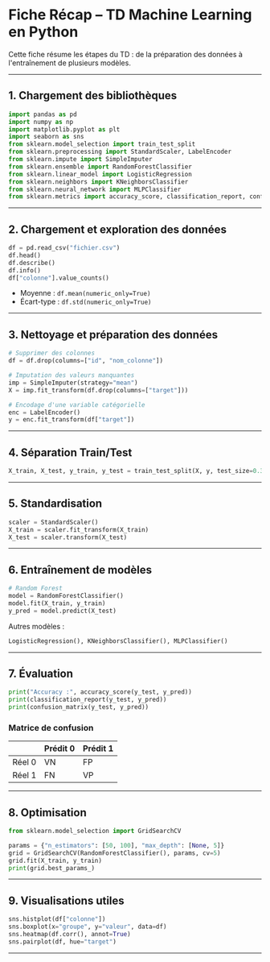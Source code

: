 
# Fiche Récap – TD Machine Learning en Python

Cette fiche résume les étapes du TD : de la préparation des données à l'entraînement de plusieurs modèles.

---

## 1. Chargement des bibliothèques

```python
import pandas as pd
import numpy as np
import matplotlib.pyplot as plt
import seaborn as sns
from sklearn.model_selection import train_test_split
from sklearn.preprocessing import StandardScaler, LabelEncoder
from sklearn.impute import SimpleImputer
from sklearn.ensemble import RandomForestClassifier
from sklearn.linear_model import LogisticRegression
from sklearn.neighbors import KNeighborsClassifier
from sklearn.neural_network import MLPClassifier
from sklearn.metrics import accuracy_score, classification_report, confusion_matrix
```

---

## 2. Chargement et exploration des données

```python
df = pd.read_csv("fichier.csv")
df.head()
df.describe()
df.info()
df["colonne"].value_counts()
```

- Moyenne : `df.mean(numeric_only=True)`
- Écart-type : `df.std(numeric_only=True)`

---

## 3. Nettoyage et préparation des données

```python
# Supprimer des colonnes
df = df.drop(columns=["id", "nom_colonne"])

# Imputation des valeurs manquantes
imp = SimpleImputer(strategy="mean")
X = imp.fit_transform(df.drop(columns=["target"]))

# Encodage d'une variable catégorielle
enc = LabelEncoder()
y = enc.fit_transform(df["target"])
```

---

## 4. Séparation Train/Test

```python
X_train, X_test, y_train, y_test = train_test_split(X, y, test_size=0.3, random_state=42)
```

---

## 5. Standardisation

```python
scaler = StandardScaler()
X_train = scaler.fit_transform(X_train)
X_test = scaler.transform(X_test)
```

---

## 6. Entraînement de modèles

```python
# Random Forest
model = RandomForestClassifier()
model.fit(X_train, y_train)
y_pred = model.predict(X_test)
```

Autres modèles :

```python
LogisticRegression(), KNeighborsClassifier(), MLPClassifier()
```

---

## 7. Évaluation

```python
print("Accuracy :", accuracy_score(y_test, y_pred))
print(classification_report(y_test, y_pred))
print(confusion_matrix(y_test, y_pred))
```

### Matrice de confusion

|               | Prédit 0 | Prédit 1 |
|---------------|----------|----------|
| Réel 0        | VN       | FP       |
| Réel 1        | FN       | VP       |

---

## 8. Optimisation

```python
from sklearn.model_selection import GridSearchCV

params = {"n_estimators": [50, 100], "max_depth": [None, 5]}
grid = GridSearchCV(RandomForestClassifier(), params, cv=5)
grid.fit(X_train, y_train)
print(grid.best_params_)
```

---

## 9. Visualisations utiles

```python
sns.histplot(df["colonne"])
sns.boxplot(x="groupe", y="valeur", data=df)
sns.heatmap(df.corr(), annot=True)
sns.pairplot(df, hue="target")
```

---
